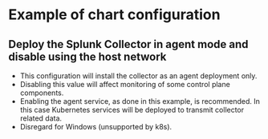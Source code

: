 # Example of chart configuration

## Deploy the Splunk Collector in agent mode and disable using the host network

- This configuration will install the collector as an agent deployment only.
- Disabling this value will affect monitoring of some control plane components.
- Enabling the agent service, as done in this example, is recommended. In this case Kubernetes services will be deployed to transmit collector related data.
- Disregard for Windows (unsupported by k8s).
